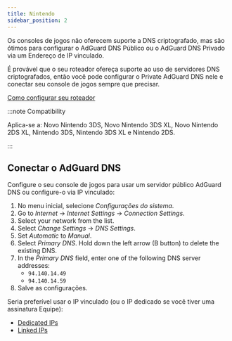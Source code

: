 ```yaml
---
title: Nintendo
sidebar_position: 2
---
```


Os consoles de jogos não oferecem suporte a DNS criptografado, mas são ótimos para configurar o AdGuard DNS Público ou o AdGuard DNS Privado via um Endereço de IP vinculado.

É provável que o seu roteador ofereça suporte ao uso de servidores DNS criptografados, então você pode configurar o Private AdGuard DNS nele e conectar seu console de jogos sempre que precisar.

[Como configurar seu roteador](/private-dns/connect-devices/routers/routers.md)

:::note Compatibility

Aplica-se a: Novo Nintendo 3DS, Novo Nintendo 3DS XL, Novo Nintendo 2DS XL, Nintendo 3DS, Nintendo 3DS XL e Nintendo 2DS.

:::

## Conectar o AdGuard DNS

Configure o seu console de jogos para usar um servidor público AdGuard DNS ou configure-o via IP vinculado:

1. No menu inicial, selecione _Configurações do sistema_.
2. Go to _Internet_ → _Internet Settings_ → _Connection Settings_.
3. Select your network from the list.
4. Select _Change Settings_ → _DNS Settings_.
5. Set _Automatic_ to _Manual_.
6. Select _Primary DNS_. Hold down the left arrow (B button) to delete the existing DNS.
7. In the _Primary DNS_ field, enter one of the following DNS server addresses:
    - `94.140.14.49`
    - `94.140.14.59`
8. Salve as configurações.

Seria preferível usar o IP vinculado (ou o IP dedicado se você tiver uma assinatura Equipe):

 - [Dedicated IPs](/private-dns/connect-devices/other-options/dedicated-ip.md)
 - [Linked IPs](/private-dns/connect-devices/other-options/linked-ip.md)
